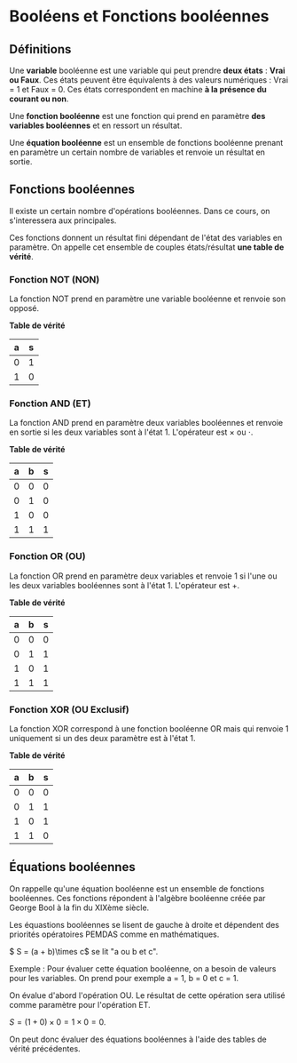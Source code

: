 # Booléens et Fonctions booléennes

## Définitions

Une **variable** booléenne est une variable qui peut prendre **deux états** : **Vrai ou Faux**. Ces états peuvent être équivalents à des valeurs numériques : Vrai = 1 et Faux = 0.
Ces états correspondent en machine **à la présence du courant ou non**.

Une **fonction booléenne** est une fonction qui prend en paramètre **des variables booléennes** et en ressort un résultat.

Une **équation booléenne** est un ensemble de fonctions booléenne prenant en paramètre un certain nombre de variables et renvoie un résultat en sortie.

## Fonctions booléennes

Il existe un certain nombre d'opérations booléennes. Dans ce cours, on s'interessera aux principales.

Ces fonctions donnent un résultat fini dépendant de l'état des variables en paramètre.
On appelle cet ensemble de couples états/résultat **une table de vérité**.

### Fonction NOT (NON)

La fonction NOT prend en paramètre une variable booléenne et renvoie son opposé.

**Table de vérité**

|a|s|
|-|-|
|0|1|
|1|0|

### Fonction AND (ET)

La fonction AND prend en paramètre deux variables booléennes et renvoie en sortie si les deux variables sont à l'état 1. L'opérateur est $\times$ ou $\cdot$.

**Table de vérité**

|a|b|s|
|-|-|-|
|0|0|0|
|0|1|0|
|1|0|0|
|1|1|1|

### Fonction OR (OU)

La fonction OR prend en paramètre deux variables et renvoie 1 si l'une ou les deux variables booléennes sont à l'état 1.
L'opérateur est $+$.

**Table de vérité**

|a|b|s|
|-|-|-|
|0|0|0|
|0|1|1|
|1|0|1|
|1|1|1|

### Fonction XOR (OU Exclusif)

La fonction XOR correspond à une fonction booléenne OR mais qui renvoie 1 uniquement si un des deux paramètre est à l'état 1.

**Table de vérité**

|a|b|s|
|-|-|-|
|0|0|0|
|0|1|1|
|1|0|1|
|1|1|0|

## Équations booléennes

On rappelle qu'une équation booléenne est un ensemble de fonctions booléennes.
Ces fonctions répondent à l'algèbre booléenne créée par George Bool à la fin du XIXème siècle.

Les équastions booléennes se lisent de gauche à droite et dépendent des priorités opératoires PEMDAS comme en mathématiques.

$ S = (a + b)\times c$ se lit "a ou b et c".

Exemple :
Pour évaluer cette équation booléenne, on a besoin de valeurs pour les variables. On prend pour exemple a = 1, b = 0 et c = 1.

On évalue d'abord l'opération OU. Le résultat de cette opération sera utilisé comme paramètre pour l'opération ET.

$S = (1+0) \times 0 = 1 \times 0 = 0$.

On peut donc évaluer des équations booléennes à l'aide des tables de vérité précédentes.